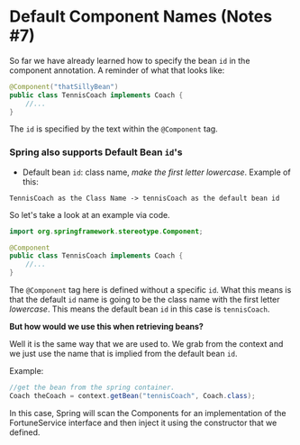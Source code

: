 # Default Component Names (Notes #7)

So far we have already learned how to specify the bean ``id`` in the component annotation. A reminder of what that looks
like:

```java
@Component("thatSillyBean")
public class TennisCoach implements Coach {
    //...
}
```
The ``id`` is specified by the text within the ``@Component`` tag. 

### Spring also supports Default Bean ``id``'s

- Default bean ``id``: class name, *make the first letter lowercase*.
Example of this:
```text
TennisCoach as the Class Name -> tennisCoach as the default bean id
```
So let's take a look at an example via code.

```java
import org.springframework.stereotype.Component;

@Component
public class TennisCoach implements Coach {
    //...
}
```
The ``@Component`` tag here is defined without a specific ``id``. What this means is that the default ``id`` name is
going to be the class name with the first letter *lowercase*. This means the default bean `id` in this case is ``tennisCoach``.

**But how would we use this when retrieving beans?**

Well it is the same way that we are used to. We grab from the context and we just use the name that is implied from the 
default bean ``id``.

Example:
```java
//get the bean from the spring container.
Coach theCoach = context.getBean("tennisCoach", Coach.class);
```
In this case, Spring will scan the Components for an implementation of the FortuneService interface and then inject it
using the constructor that we defined. 


